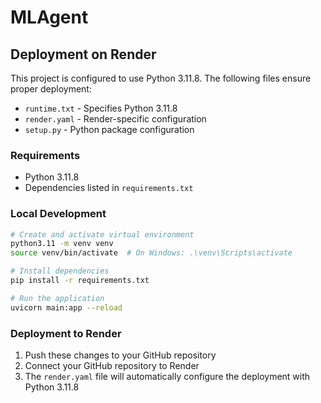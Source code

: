 # MLAgent

## Deployment on Render

This project is configured to use Python 3.11.8. The following files ensure proper deployment:
- `runtime.txt` - Specifies Python 3.11.8
- `render.yaml` - Render-specific configuration
- `setup.py` - Python package configuration

### Requirements
- Python 3.11.8
- Dependencies listed in `requirements.txt`

### Local Development
```bash
# Create and activate virtual environment
python3.11 -m venv venv
source venv/bin/activate  # On Windows: .\venv\Scripts\activate

# Install dependencies
pip install -r requirements.txt

# Run the application
uvicorn main:app --reload
```

### Deployment to Render
1. Push these changes to your GitHub repository
2. Connect your GitHub repository to Render
3. The `render.yaml` file will automatically configure the deployment with Python 3.11.8

